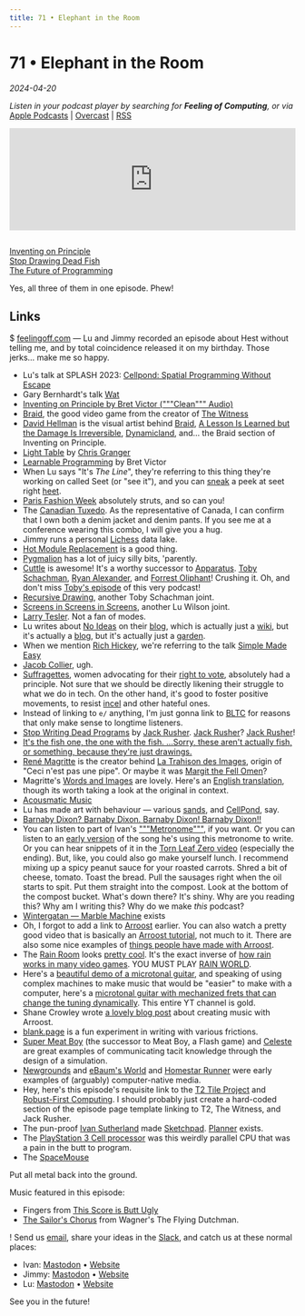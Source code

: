 ```yaml
---
title: 71 • Elephant in the Room
---
```


# 71 • Elephant in the Room

_2024-04-20_

_Listen in your podcast player by searching for **Feeling of Computing**, or via_ [Apple Podcasts](https://podcasts.apple.com/podcast/future-of-coding/id1265527976) \| [Overcast](https://overcast.fm/itunes1265527976) \| [RSS](https://omny.fm/shows/feeling-of-computing/playlists/podcast.rss)

<iframe src="https://omny.fm/shows/feeling-of-computing/elephant-in-the-room/embed" width="100%" height="180" frameborder="0" style="margin-bottom: 1em"></iframe>

[Inventing on Principle](https://vimeo.com/906418692)<br>
[Stop Drawing Dead Fish](https://vimeo.com/64895205)<br>
[The Future of Programming](https://vimeo.com/71278954)

Yes, all three of them in one episode. Phew!

## Links

$ [feelingoff.com](https://feelingoff.com) — Lu and Jimmy recorded an episode about Hest without telling me, and by total coincidence released it on my birthday. Those jerks… make me so happy.

- Lu's talk at SPLASH 2023: [Cellpond: Spatial Programming Without Escape](https://www.youtube.com/watch?v=eQgxFuw8f1U)
- Gary Bernhardt's talk [Wat](https://www.destroyallsoftware.com/talks/wat)
- [Inventing on Principle by Bret Victor ("""Clean""" Audio)](https://www.youtube.com/watch?v=NGYGl_xxfXA)
- [Braid](<https://en.wikipedia.org/wiki/Braid_(video_game)>), the good video game from the creator of [The Witness](https://www.youtube.com/watch?v=KZokQov_aH0)
- [David Hellman](davidhellman.net) is the visual artist behind [Braid](http://braid-game.com), [A Lesson Is Learned but the Damage Is Irreversible](http://www.alessonislearned.com), [Dynamicland](https://dynamicland.org), and… the Braid section of Inventing on Principle.
- [Light Table](https://www.kickstarter.com/projects/ibdknox/light-table) by [Chris Granger](https://chris-granger.com/resume/)
- [Learnable Programming](https://worrydream.com/LearnableProgramming/) by Bret Victor
- When Lu says "It's _The Line_", they're referring to this thing they're working on called Seet (or "see it"), and you can [sneak](https://github.com/TodePond/TodePondDotCom/blob/main/lab/readme.md) a peek at seet right [heet](https://www.todepond.com/wikiblogarden/see-it/prior-art/).
- [Paris Fashion Week](https://en.wikipedia.org/wiki/Paris_Fashion_Week) absolutely struts, and so can you!
- The [Canadian Tuxedo](https://en.wikipedia.org/wiki/Jean_jacket#Canadian_tuxedo). As the representative of Canada, I can confirm that I own both a denim jacket and denim pants. If you see me at a conference wearing this combo, I will give you a hug.
- Jimmy runs a personal [Lichess](https://en.wikipedia.org/wiki/Lichess) data lake.
- [Hot Module Replacement](https://stackoverflow.com/questions/24581873/what-exactly-is-hot-module-replacement-in-webpack) is a good thing.
- [Pygmalion](https://instadeq.com/blog/posts/no-code-history-pygmalion-1975/) has a lot of juicy silly bits, 'parently.
- [Cuttle](http://cuttle.xyz) is awesome! It's a worthy successor to [Apparatus](http://aprt.us). [Toby Schachman](http://tobyschachman.com), [Ryan Alexander](https://onecm.com/v4/), and [Forrest Oliphant](https://www.forresto.com)! Crushing it. Oh, and don't miss [Toby's episode](/episodes/051) of this very podcast!
- [Recursive Drawing](http://recursivedrawing.com), another Toby Schachman joint.
- [Screens in Screens in Screens](https://www.youtube.com/watch?v=Q4OIcwt8vcE), another Lu Wilson joint.
- [Larry Tesler](https://en.wikipedia.org/wiki/Larry_Tesler). Not a fan of modes.
- Lu writes about [No Ideas](https://www.todepond.com/wikiblogarden/my-wikiblogarden/no-more-ideas/) on their [blog](https://www.todepond.com/wikiblogarden/), which is actually just a [wiki](https://www.todepond.com/wikiblogarden/), but it's actually a [blog](https://www.todepond.com/wikiblogarden/), but it's actually just a [garden](https://www.todepond.com/wikiblogarden/).
- When we mention [Rich Hickey](https://en.wikipedia.org/wiki/Rich_Hickey), we're referring to the talk [Simple Made Easy](https://www.infoq.com/presentations/Simple-Made-Easy/)
- [Jacob Collier](https://en.wikipedia.org/wiki/Jacob_Collier), ugh.
- [Suffragettes](https://en.wikipedia.org/wiki/Suffragette), women advocating for their [right to vote](https://en.wikipedia.org/wiki/Women%27s_suffrage), absolutely had a principle. Not sure that we should be directly likening their struggle to what we do in tech. On the other hand, it's good to foster positive movements, to resist [incel](https://en.wikipedia.org/wiki/Incel) and other hateful ones.
- Instead of linking to `e/` anything, I'm just gonna link to [BLTC](https://www.bltc.com) for reasons that only make sense to longtime listeners.
- [Stop Writing Dead Programs](https://jackrusher.com/strange-loop-2022/) by [Jack Rusher](https://jackrusher.com). [Jack Rusher](/episodes/041)? [Jack Rusher](/episodes/069)!
- [It's the fish one, the one with the fish. …Sorry, these aren't actually fish, or something, because they're just drawings.](https://www.youtube.com/watch?v=ZMklf0vUl18)
- [René Magritte](https://en.wikipedia.org/wiki/René_Magritte) is the creator behind [La Trahison des Images](https://en.wikipedia.org/wiki/The_Treachery_of_Images), origin of "Ceci n'est pas une pipe". Or maybe it was [Margit the Fell Omen](https://www.youtube.com/watch?v=_9MQe7tR5xQ)?
- Magritte's [Words and Images](https://gallica.bnf.fr/ark:/12148/bpt6k58451673/f38.item.r=les) are lovely. Here's an [English translation](http://www.philosophical-investigations.org/2017/12/representing-reality-magritte-on-words.html), though its worth taking a look at the original in context.
- [Acousmatic Music](https://en.wikipedia.org/wiki/Acousmatic_music)
- Lu has made art with behaviour — various [sands](https://www.youtube.com/watch?v=BDyvjkAs5-Y), and [CellPond](https://www.youtube.com/watch?v=xvlsJ3FqNYU), say.
- [Barnaby Dixon? Barnaby Dixon. Barnaby Dixon! Barnaby Dixon!!](https://www.youtube.com/user/barnabydixon)
- You can listen to part of Ivan's ["""Metronome"""](https://raised-sixth.surge.sh), if you want. Or you can listen to an [early version](https://www.youtube.com/watch?v=CoP1bg1GQTM) of the song he's using this metronome to write. Or you can hear snippets of it in the [Torn Leaf Zero video](https://www.youtube.com/watch?v=-FgAHiI3ZNY) (especially the ending). But, like, you could also go make yourself lunch. I recommend mixing up a spicy peanut sauce for your roasted carrots. Shred a bit of cheese, tomato. Toast the bread. Pull the sausages right when the oil starts to spit. Put them straight into the compost. Look at the bottom of the compost bucket. What's down there? It's shiny. Why are you reading this? Why am I writing this? Why do we make _this_ podcast?
- [Wintergatan — Marble Machine](https://www.youtube.com/watch?v=IvUU8joBb1Q) exists
- Oh, I forgot to add a link to [Arroost](https://arroost.com) earlier. You can also watch a pretty good video that is basically an [Arroost tutorial](https://www.youtube.com/watch?v=DNBKdU6XrLY), not much to it. There are also some nice examples of [things people have made with Arroost](https://www.todepond.com/wikiblogarden/arroost/examples/).
- The [Rain Room](https://en.wikipedia.org/wiki/Rain_Room) looks [pretty cool](https://www.youtube.com/watch?v=EkvazIZx-F0). It's the exact inverse of [how rain works in many video games](https://www.polygon.com/23890979/starfield-rain-effects-how-its-made). YOU MUST PLAY [RAIN WORLD](https://www.youtube.com/watch?v=_0L-JzJhZbM).
- Here's a [beautiful demo of a microtonal guitar](https://youtu.be/iRsSjh5TTqI?feature=shared&t=188), and speaking of using complex machines to make music that would be "easier" to make with a computer, here's a [microtonal guitar with mechanized frets that can change the tuning dynamically](https://www.youtube.com/watch?v=zbbyikFthEc). This entire YT channel is gold.
- Shane Crowley wrote [a lovely blog post](https://edibotopic.com/blog/doing/leisure-sick/) about creating music with Arroost.
- [blank.page](https://blank.page) is a fun experiment in writing with various frictions.
- [Super Meat Boy](https://en.wikipedia.org/wiki/Super_Meat_Boy) (the successor to Meat Boy, a Flash game) and [Celeste](<https://en.wikipedia.org/wiki/Celeste_(video_game)>) are great examples of communicating tacit knowledge through the design of a simulation.
- [Newgrounds](https://en.wikipedia.org/wiki/Newgrounds) and [eBaum's World](https://en.wikipedia.org/wiki/EBaum%27s_World) and [Homestar Runner](https://en.wikipedia.org/wiki/Homestar_Runner) were early examples of (arguably) computer-native media.
- Hey, here's this episode's requisite link to the [T2 Tile Project](https://www.youtube.com/@T2TileProject) and [Robust-First Computing](https://www.andrewwalpole.com/blog/an-introduction-to-robust-first-computation/). I should probably just create a hard-coded section of the episode page template linking to T2, The Witness, and Jack Rusher.
- The pun-proof [Ivan Sutherland](https://en.wikipedia.org/wiki/Ivan_Sutherland) made [Sketchpad](https://en.wikipedia.org/wiki/Sketchpad). [Planner](<https://en.wikipedia.org/wiki/Planner_(programming_language)>) exists.
- The [PlayStation 3 Cell processor](https://en.wikipedia.org/wiki/PlayStation_3#Technical_specifications) was this weirdly parallel CPU that was a pain in the butt to program.
- The [SpaceMouse](https://3dconnexion.com/ca/spacemouse/)

Put all metal back into the ground.

Music featured in this episode:

- Fingers from [This Score is Butt Ugly](https://ivanish.ca/this-score-is-butt-ugly/)
- [The Sailor's Chorus](https://www.youtube.com/watch?v=wE1NyYT31Tw) from Wagner's The Flying Dutchman.

! Send us [email](mailto:hello@feelingof.com?subject=Email%20from%20a%20listener), share your ideas in the [Slack](/community), and catch us at these normal places:

- Ivan: [Mastodon](https://mastodon.social/@spiralganglion) • [Website](https://ivanish.ca)
- Jimmy: [Mastodon](https://hachyderm.io/@jimmyhmiller) • [Website](https://jimmyhmiller.github.io)
- Lu: [Mastodon](https://mas.to/@TodePond) • [Website](https://www.todepond.com)

See you in the future!
